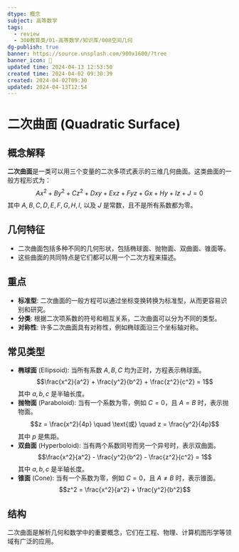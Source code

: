 ```yaml
---
dtype: 概念
subject: 高等数学
tags:
  - review
  - 300教育类/01-高等数学/知识库/008空间几何
dg-publish: true
banner: https://source.unsplash.com/900x1600/?tree
banner_icon: 🧠
updated time: 2024-04-13 12:53:50
created time: 2024-04-02 09:30:39
created: 2024-04-02T09:30
updated: 2024-04-13T12:54
---
```

# 二次曲面 (Quadratic Surface)

## 概念解释
**二次曲面**是一类可以用三个变量的二次多项式表示的三维几何曲面。这类曲面的一般方程形式为：
$$Ax^2 + By^2 + Cz^2 + Dxy + Exz + Fyz + Gx + Hy + Iz + J = 0$$
其中 $A, B, C, D, E, F, G, H, I,$ 以及 $J$ 是常数，且不是所有系数都为零。

## 几何特征
- 二次曲面包括多种不同的几何形状，包括椭球面、抛物面、双曲面、锥面等。
- 这些曲面的共同特点是它们都可以用一个二次方程来描述。

## 重点
- **标准型**: 二次曲面的一般方程可以通过坐标变换转换为标准型，从而更容易识别和研究。
- **分类**: 根据二次项系数的符号和相互关系，二次曲面可以分为不同的类型。
- **对称性**: 许多二次曲面具有对称性，例如椭球面沿三个坐标轴对称。

## 常见类型
- **椭球面** (Ellipsoid): 当所有系数 $A, B, C$ 均为正时，方程表示椭球面。
  $$\frac{x^2}{a^2} + \frac{y^2}{b^2} + \frac{z^2}{c^2} = 1$$
  其中 $a, b, c$ 是半轴长度。
- **抛物面** (Paraboloid): 当有一个系数为零，例如 $C = 0$，且 $A = B$ 时，表示抛物面。
  $$z = \frac{x^2}{4p} \quad \text{或} \quad z = \frac{y^2}{4p}$$
  其中 $p$ 是焦距。
- **双曲面** (Hyperboloid): 当有两个系数同号而另一个异号时，表示双曲面。
  $$\frac{x^2}{a^2} - \frac{y^2}{b^2} - \frac{z^2}{c^2} = 1$$
  其中 $a, b, c$ 是半轴长度。
- **锥面** (Cone): 当有一个系数为零，例如 $C = 0$，且 $A \neq B$ 时，表示锥面。
  $$z^2 = \frac{x^2}{a^2} + \frac{y^2}{b^2}$$

## 结构
二次曲面是解析几何和数学中的重要概念，它们在工程、物理、计算机图形学等领域有广泛的应用。

